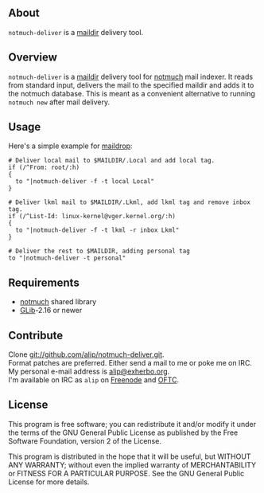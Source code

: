 ## About
`notmuch-deliver` is a [maildir](http://cr.yp.to/proto/maildir.html) delivery
tool.

## Overview
`notmuch-deliver` is a [maildir](http://cr.yp.to/proto/maildir.html) delivery
tool for [notmuch](http://notmuchmail.org) mail indexer. It reads from standard
input, delivers the mail to the specified maildir and adds it to the notmuch
database. This is meant as a convenient alternative to running `notmuch new`
after mail delivery.

## Usage
Here's a simple example for [maildrop](http://www.courier-mta.org/maildrop/):

    # Deliver local mail to $MAILDIR/.Local and add local tag.
    if (/^From: root/:h)
    {
      to "|notmuch-deliver -f -t local Local"
    }

    # Deliver lkml mail to $MAILDIR/.Lkml, add lkml tag and remove inbox tag.
    if (/^List-Id: linux-kernel@vger.kernel.org/:h)
    {
      to "|notmuch-deliver -f -t lkml -r inbox Lkml"
    }

    # Deliver the rest to $MAILDIR, adding personal tag
    to "|notmuch-deliver -t personal"

## Requirements
- [notmuch](http://notmuchmail.org) shared library
- [GLib](http://library.gnome.org/devel/glib/)-2.16 or newer

## Contribute
Clone [git://github.com/alip/notmuch-deliver.git](git://github.com/alip/notmuch-deliver.git).  
Format patches are preferred. Either send a mail to me or poke me on IRC.  
My personal e-mail address is [alip@exherbo.org](mailto:alip@exherbo.org).  
I'm available on IRC as `alip` on [Freenode](http://freenode.net) and [OFTC](http://www.oftc.net).

## License
This program is free software; you can redistribute it and/or modify it under
the terms of the GNU General Public License as published by the Free Software
Foundation, version 2 of the License.

This program is distributed in the hope that it will be useful, but WITHOUT ANY
WARRANTY; without even the implied warranty of MERCHANTABILITY or FITNESS FOR A
PARTICULAR PURPOSE. See the GNU General Public License for more details.

<!-- vim: set ft=mkd spell spelllang=en sw=4 sts=4 et : -->
